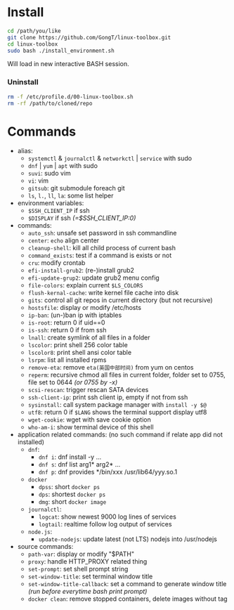 # Install
```bash
cd /path/you/like
git clone https://github.com/GongT/linux-toolbox.git
cd linux-toolbox
sudo bash ./install_environment.sh
```

Will load in new interactive BASH session.

### Uninstall
```bash
rm -f /etc/profile.d/00-linux-toolbox.sh
rm -rf /path/to/cloned/repo
```

# Commands
* alias:
  * `systemctl` & `journalctl` & `networkctl` | `service` with sudo
  * `dnf` | `yum` | `apt` with sudo
  * `suvi`: sudo vim
  * `vi`: vim
  * `gitsub`: git submodule foreach git
  * `ls`, `l.`, `ll`, `la`: some list helper
* environment variables:
  * `$SSH_CLIENT_IP` if ssh
  * `$DISPLAY` if ssh *(=$SSH_CLIENT_IP:0)*
* commands:
  * `auto_ssh`: unsafe set password in ssh commandline
  * `center`: `echo` align center
  * `cleanup-shell`: kill all child process of current bash
  * `command_exists`: test if a command is exists or not
  * `cru`: modify crontab
  * `efi-install-grub2`: (re-)install grub2
  * `efi-update-grup2`: update grub2 menu config
  * `file-colors`: explain current `$LS_COLORS`
  * `flush-kernal-cache`: write kernel file cache into disk
  * `gits`: control all git repos in current directory (but not recursive)
  * `hostsfile`: display or modify /etc/hosts
  * `ip-ban`: (un-)ban ip with iptables
  * `is-root`: return 0 if uid==0
  * `is-ssh`: return 0 if from ssh
  * `lnall`: create symlink of all files in a folder
  * `lscolor`: print shell 256 color table
  * `lscolor8`: print shell ansi color table
  * `lsrpm`: list all installed rpms
  * `remove-eta`: remove `eta(英国中部时间)` from yum on centos
  * `reperm`: recursive chmod all files in current folder, folder set to 0755, file set to 0644 *(or 0755 by -x)*
  * `scsi-rescan`: trigger rescan SATA devices
  * `ssh-client-ip`: print ssh client ip, empty if not from ssh
  * `sysinstall`: call system package manager with `install -y $@`
  * `utf8`: return 0 if `$LANG` shows the terminal support display utf8
  * `wget-cookie`: wget with save cookie option
  * `who-am-i`: show terminal device of this shell
* application related commands: (no such command if relate app did not installed)
  * `dnf`:
    * `dnf i`: dnf install -y ...
    * `dnf s`: dnf list arg1\* arg2\* ...
    * `dnf p`: dnf provides */bin/xxx /usr/lib64/yyy.so.1
  * `docker`
    * `dpss`: short `docker ps`
    * `dps`: shortest `docker ps`
    * `dmg`: short `docker image`
  * `journalctl`:
    * `logcat`: show newest 9000 log lines of services
    * `logtail`: realtime follow log output of services
  * `node.js`:
    * `update-nodejs`: update latest (not LTS) nodejs into /usr/nodejs
* source commands:
  * `path-var`: display or modify "$PATH"
  * `proxy`: handle HTTP_PROXY related thing
  * `set-prompt`: set shell prompt string
  * `set-window-title`: set terminal window title
  * `set-window-title-callback`: set a command to generate window title *(run before everytime bash print prompt)*
  * `docker clean`: remove stopped containers, delete images without tag

